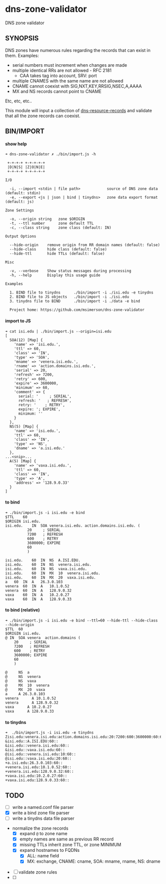 # dns-zone-validator

DNS zone validator


## SYNOPSIS

DNS zones have numerous rules regarding the records that can exist in them. Examples:

- serial numbers must increment when changes are made
- multiple identical RRs are not allowed - RFC 2181
    - CAA takes tag into account, SRV: port
- multiple CNAMES with the same name are not allowed
- CNAME cannot coexist with SIG,NXT,KEY,RRSIG,NSEC,A,AAAA
- MX and NS records cannot point to CNAME

Etc, etc, etc..

This module will input a collection of [dns-resource-records](https://github.com/msimerson/dns-resource-record) and validate that all the zone records can coexist.


## BIN/IMPORT

#### show help

````
➜ dns-zone-validator ✗ ./bin/import.js -h

 +-+-+-+ +-+-+-+-+
 |D|N|S| |Z|O|N|E|
 +-+-+-+ +-+-+-+-+

I/O

  -i, --import <stdin | file path>            source of DNS zone data (default: stdin) 
  -e, --export <js | json | bind | tinydns>   zone data export format (default: js)    

Zone Settings

  -o, --origin string   zone $ORIGIN             
  -t, --ttl number      zone default TTL         
  -c, --class string    zone class (default: IN) 

Output Options

  --hide-origin    remove origin from RR domain names (default: false) 
  --hide-class     hide class (default: false)                         
  --hide-ttl       hide TTLs (default: false)                          

Misc

  -v, --verbose    Show status messages during processing 
  -h, --help       Display this usage guide               

Examples

  1. BIND file to tinydns      ./bin/import -i ./isi.edu -e tinydns 
  2. BIND file to JS objects   ./bin/import -i ./isi.edu            
  3. tinydns file to BIND      ./bin/import -i ./data -e bind       

  Project home: https://github.com/msimerson/dns-zone-validator 
````


#### import to JS

````
➜ cat isi.edu | ./bin/import.js --origin=isi.edu
[
  SOA(12) [Map] {
    'name' => 'isi.edu.',
    'ttl' => 60,
    'class' => 'IN',
    'type' => 'SOA',
    'mname' => 'venera.isi.edu.',
    'rname' => 'action.domains.isi.edu.',
    'serial' => 20,
    'refresh' => 7200,
    'retry' => 600,
    'expire' => 3600000,
    'minimum' => 60,
    'comment' => {
      serial: '     ; SERIAL',
      refresh: '   ; REFRESH',
      retry: '    ; RETRY',
      expire: '; EXPIRE',
      minimum: ''
    }
  },
  NS(5) [Map] {
    'name' => 'isi.edu.',
    'ttl' => 60,
    'class' => 'IN',
    'type' => 'NS',
    'dname' => 'a.isi.edu.'
  },
...<snip>...
  A(5) [Map] {
    'name' => 'vaxa.isi.edu.',
    'ttl' => 60,
    'class' => 'IN',
    'type' => 'A',
    'address' => '128.9.0.33'
  }
]
````

#### to bind

````
➜ ./bin/import.js -i isi.edu -e bind
$TTL    60
$ORIGIN isi.edu.
isi.edu.    IN  SOA venera.isi.edu. action.domains.isi.edu. (
          20     ; SERIAL
          7200   ; REFRESH
          600    ; RETRY
          3600000; EXPIRE
          60
          )

isi.edu.    60  IN  NS  A.ISI.EDU.
isi.edu.    60  IN  NS  venera.isi.edu.
isi.edu.    60  IN  NS  vaxa.isi.edu.
isi.edu.    60  IN  MX  10  venera.isi.edu.
isi.edu.    60  IN  MX  20  vaxa.isi.edu.
a   60  IN  A   26.3.0.103
venera  60  IN  A   10.1.0.52
venera  60  IN  A   128.9.0.32
vaxa    60  IN  A   10.2.0.27
vaxa    60  IN  A   128.9.0.33
````

#### to bind (relative)

````
➜ ./bin/import.js -i isi.edu -e bind --ttl=60 --hide-ttl --hide-class --hide-origin
$TTL  60
$ORIGIN isi.edu.
@ IN  SOA venera  action.domains (
    20     ; SERIAL
    7200   ; REFRESH
    600    ; RETRY
    3600000; EXPIRE
    60
    )

@     NS  a
@     NS  venera
@     NS  vaxa
@     MX  10  venera
@     MX  20  vaxa
a     A 26.3.0.103
venera      A 10.1.0.52
venera      A 128.9.0.32
vaxa      A 10.2.0.27
vaxa      A 128.9.0.33
````


#### to tinydns

````
➜  ./bin/import.js -i isi.edu -e tinydns
Zisi.edu:venera.isi.edu:action.domains.isi.edu:20:7200:600:3600000:60:60::
&isi.edu::A.ISI.EDU:60::
&isi.edu::venera.isi.edu:60::
&isi.edu::vaxa.isi.edu:60::
@isi.edu::venera.isi.edu:10:60::
@isi.edu::vaxa.isi.edu:20:60::
+a.isi.edu:26.3.0.103:60::
+venera.isi.edu:10.1.0.52:60::
+venera.isi.edu:128.9.0.32:60::
+vaxa.isi.edu:10.2.0.27:60::
+vaxa.isi.edu:128.9.0.33:60::
````

## TODO

- [ ] write a named.conf file parser
- [x] write a bind zone file parser
- [ ] write a tinydns data file parser
- normalize the zone records
    - [x] expand `@` to zone name
    - [x] empty names are same as previous RR record
    - [x] missing TTLs inherit zone TTL, or zone MINIMUM
    - [x] expand hostnames to FQDNs
        - [x] ALL: name field
        - [x] MX: exchange, CNAME: cname, SOA: mname, rname, NS: dname
- [ ] validate zone rules
- [ ] 